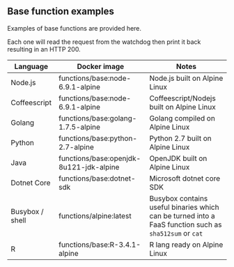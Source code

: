 ## Base function examples

Examples of base functions are provided here.

Each one will read the request from the watchdog then print it back resulting in an HTTP 200.

| Language               | Docker image                            | Notes                                  |
|------------------------|-----------------------------------------|----------------------------------------|
| Node.js                | functions/base:node-6.9.1-alpine        | Node.js built on Alpine Linux          |
| Coffeescript           | functions/base:node-6.9.1-alpine        | Coffeescript/Nodejs built on Alpine Linux |
| Golang                 | functions/base:golang-1.7.5-alpine      | Golang compiled on Alpine Linux        |
| Python                 | functions/base:python-2.7-alpine        | Python 2.7 built on Alpine Linux       |
| Java                   | functions/base:openjdk-8u121-jdk-alpine | OpenJDK built on Alpine Linux |
| Dotnet Core            | functions/base:dotnet-sdk               | Microsoft dotnet core SDK |
| Busybox / shell        | functions/alpine:latest            | Busybox contains useful binaries which can be turned into a FaaS function such as `sha512sum` or `cat` |
| R                      | functions/base:R-3.4.1-alpine           | R lang ready on Alpine Linux           |
